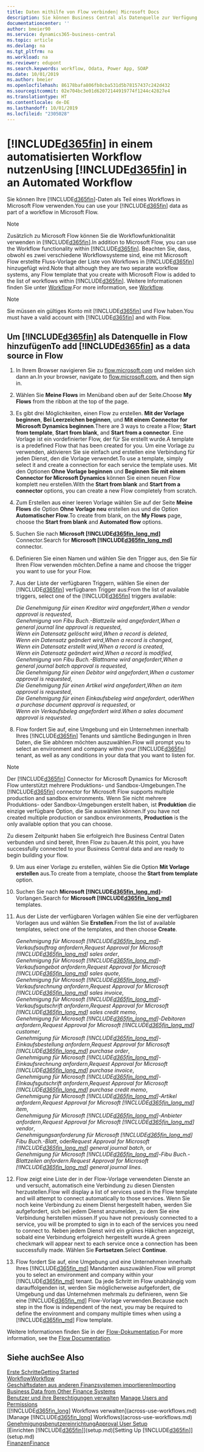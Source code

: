 ```yaml
---
title: Daten mithilfe von Flow verbinden| Microsoft Docs
description: Sie können Business Central als Datenquelle zur Verfügung stellen und eine OData-URL Ihrer Webdienste festlegen, um eine Geschäfts-App mithilfe einem automatisierten Workflow erstellen.
documentationcenter: ''
author: bmeier90
ms.service: dynamics365-business-central
ms.topic: article
ms.devlang: na
ms.tgt_pltfrm: na
ms.workload: na
ms.reviewer: edupont
ms.search.keywords: workflow, Odata, Power App, SOAP
ms.date: 10/01/2019
ms.author: bmeier
ms.openlocfilehash: 86178bafa806fb8cba531d5b78157437c242d432
ms.sourcegitcommit: 02e704bc3e01d62072144919774f1244c42827e4
ms.translationtype: HT
ms.contentlocale: de-DE
ms.lasthandoff: 10/01/2019
ms.locfileid: "2305028"
---
```

# <a name="using-included365finincludesd365fin_mdmd-in-an-automated-workflow"></a><span data-ttu-id="9e402-103">[!INCLUDE[d365fin](includes/d365fin_md.md)] in einem automatisierten Workflow nutzen</span><span class="sxs-lookup"><span data-stu-id="9e402-103">Using [!INCLUDE[d365fin](includes/d365fin_md.md)] in an Automated Workflow</span></span>
<span data-ttu-id="9e402-104">Sie können Ihre [!INCLUDE[d365fin](includes/d365fin_md.md)]-Daten als Teil eines Workflows in Microsoft Flow verwenden.</span><span class="sxs-lookup"><span data-stu-id="9e402-104">You can use your [!INCLUDE[d365fin](includes/d365fin_md.md)] data as part of a workflow in Microsoft Flow.</span></span>

> [!NOTE]
> <span data-ttu-id="9e402-105">Zusätzlich zu Microsoft Flow können Sie die Workflowfunktionalität verwenden in [!INCLUDE[d365fin](includes/d365fin_md.md)].</span><span class="sxs-lookup"><span data-stu-id="9e402-105">In addition to Microsoft Flow, you can use the Workflow functionality within [!INCLUDE[d365fin](includes/d365fin_md.md)].</span></span> <span data-ttu-id="9e402-106">Beachten Sie, dass, obwohl es zwei verschiedene Workflowsysteme sind, eine mit Microsoft Flow erstellte Fluss-Vorlage der Liste von Workflows in [!INCLUDE[d365fin](includes/d365fin_md.md)] hinzugefügt wird.</span><span class="sxs-lookup"><span data-stu-id="9e402-106">Note that although they are two separate workflow systems, any Flow template that you create with Microsoft Flow is added to the list of workflows  within [!INCLUDE[d365fin](includes/d365fin_md.md)].</span></span> <span data-ttu-id="9e402-107">Weitere Informationen finden Sie unter [Workflow](across-workflow.md).</span><span class="sxs-lookup"><span data-stu-id="9e402-107">For more information, see [Workflow](across-workflow.md).</span></span>  

> [!NOTE]  
> <span data-ttu-id="9e402-108">Sie müssen ein gültiges Konto mit [!INCLUDE[d365fin](includes/d365fin_md.md)] und Flow haben.</span><span class="sxs-lookup"><span data-stu-id="9e402-108">You must have a valid account with [!INCLUDE[d365fin](includes/d365fin_md.md)] and with Flow.</span></span>  

## <a name="to-add-included365finincludesd365fin_mdmd-as-a-data-source-in-flow"></a><span data-ttu-id="9e402-109">Um [!INCLUDE[d365fin](includes/d365fin_md.md)] als Datenquelle in Flow hinzufügen</span><span class="sxs-lookup"><span data-stu-id="9e402-109">To add [!INCLUDE[d365fin](includes/d365fin_md.md)] as a data source in Flow</span></span>
1. <span data-ttu-id="9e402-110">In Ihrem Browser navigieren Sie zu [flow.microsoft.com](https://flow.microsoft.com/en-us/) und melden sich dann an.</span><span class="sxs-lookup"><span data-stu-id="9e402-110">In your browser, navigate to [flow.microsoft.com](https://flow.microsoft.com/en-us/), and then sign in.</span></span>
2. <span data-ttu-id="9e402-111">Wählen Sie **Meine Flows** im Menüband oben auf der Seite.</span><span class="sxs-lookup"><span data-stu-id="9e402-111">Choose **My Flows** from the ribbon at the top of the page.</span></span>
3. <span data-ttu-id="9e402-112">Es gibt drei Möglichkeiten, einen Flow zu erstellen. **Mit der Vorlage beginnen**, **Bei Leerzeichen beginnen**, und **Mit einem Connector for Microsoft Dynamics beginnen**.</span><span class="sxs-lookup"><span data-stu-id="9e402-112">There are 3 ways to create a Flow; **Start from template**, **Start from blank**, and **Start from a connector**.</span></span> <span data-ttu-id="9e402-113">Eine Vorlage ist ein vordefinierter Flow, der für Sie erstellt wurde.</span><span class="sxs-lookup"><span data-stu-id="9e402-113">A template is a predefined Flow that has been created for you.</span></span> <span data-ttu-id="9e402-114">Um eine Vorlage zu verwenden, aktivieren Sie sie einfach und erstellen eine Verbindung für jeden Dienst, den die Vorlage verwendet.</span><span class="sxs-lookup"><span data-stu-id="9e402-114">To use a template, simply select it and create a connection for each service the template uses.</span></span> <span data-ttu-id="9e402-115">Mit den Optionen **Ohne Vorlage beginnen** und **Beginnen Sie mit einem Connector for Microsoft Dynamics** können Sie einen neuen Flow komplett neu erstellen.</span><span class="sxs-lookup"><span data-stu-id="9e402-115">With the **Start from blank** and **Start from a connector** options, you can create a new Flow completely from scratch.</span></span>
4. <span data-ttu-id="9e402-116">Zum Erstellen aus einer leeren Vorlage wählen Sie auf der Seite **Meine Flows** die Option **Ohne Vorlage neu** erstellen aus und die Option **Automatischer Flow**.</span><span class="sxs-lookup"><span data-stu-id="9e402-116">To create from blank, on the **My Flows** page, choose the **Start from blank** and **Automated flow** options.</span></span>
5. <span data-ttu-id="9e402-117">Suchen Sie nach **Microsoft [!INCLUDE[d365fin_long_md](includes/d365fin_long_md.md)]** Connector.</span><span class="sxs-lookup"><span data-stu-id="9e402-117">Search for **Microsoft [!INCLUDE[d365fin_long_md](includes/d365fin_long_md.md)]** connector.</span></span>
6. <span data-ttu-id="9e402-118">Definieren Sie einen Namen und wählen Sie den Trigger aus, den Sie für Ihren Flow verwenden möchten.</span><span class="sxs-lookup"><span data-stu-id="9e402-118">Define a name and choose the trigger you want to use for your Flow.</span></span>
7. <span data-ttu-id="9e402-119">Aus der Liste der verfügbaren Triggern, wählen Sie einen der [!INCLUDE[d365fin](includes/d365fin_md.md)] verfügbaren Trigger aus:</span><span class="sxs-lookup"><span data-stu-id="9e402-119">From the list of available triggers, select one of the [!INCLUDE[d365fin](includes/d365fin_md.md)] triggers available:</span></span>  
    
    <span data-ttu-id="9e402-120">*Die Genehmigung für einen Kreditor wird angefordert*,</span><span class="sxs-lookup"><span data-stu-id="9e402-120">*When a vendor approval is requested*,</span></span>    
    <span data-ttu-id="9e402-121">*Genehmigung von Fibu Buch.-Blattzeile wird angefordert*,</span><span class="sxs-lookup"><span data-stu-id="9e402-121">*When a general journal line approval is requested*,</span></span>    
    <span data-ttu-id="9e402-122">*Wenn ein Datensatz gelöscht wird*,</span><span class="sxs-lookup"><span data-stu-id="9e402-122">*When a record is deleted*,</span></span>    
    <span data-ttu-id="9e402-123">*Wenn ein Datensatz geändert wird*,</span><span class="sxs-lookup"><span data-stu-id="9e402-123">*When a record is changed*,</span></span>    
    <span data-ttu-id="9e402-124">*Wenn ein Datensatz erstellt wird*,</span><span class="sxs-lookup"><span data-stu-id="9e402-124">*When a record is created*,</span></span>    
    <span data-ttu-id="9e402-125">*Wenn ein Datensatz geändert wird*,</span><span class="sxs-lookup"><span data-stu-id="9e402-125">*When a record is modified*,</span></span>    
    <span data-ttu-id="9e402-126">*Genehmigung von Fibu Buch.-Blattname wird angefordert*,</span><span class="sxs-lookup"><span data-stu-id="9e402-126">*When a general journal batch approval is requested*,</span></span>   
    <span data-ttu-id="9e402-127">*Die Genehmigung für einen Debitor wird angefordert*,</span><span class="sxs-lookup"><span data-stu-id="9e402-127">*When a customer approval is requested*,</span></span>   
    <span data-ttu-id="9e402-128">*Die Genehmigung für einen Artikel wird angefordert*,</span><span class="sxs-lookup"><span data-stu-id="9e402-128">*When an item approval is requested*,</span></span>    
    <span data-ttu-id="9e402-129">*Die Genehmigung für einen Einkaufsbeleg wird angefordert*, oder</span><span class="sxs-lookup"><span data-stu-id="9e402-129">*When a purchase document approval is requested*, or</span></span>     
     <span data-ttu-id="9e402-130">*Wenn ein Verkaufsbeleg angefordert wird*.</span><span class="sxs-lookup"><span data-stu-id="9e402-130">*When a sales document approval is requested*.</span></span>
     
8. <span data-ttu-id="9e402-131">Flow fordert Sie auf, eine Umgebung und ein Unternehmen innerhalb Ihres [!INCLUDE[d365fin](includes/d365fin_md.md)] Tenants und sämtliche Bedingungen in Ihren Daten, die Sie abhören möchten auszuwählen.</span><span class="sxs-lookup"><span data-stu-id="9e402-131">Flow will prompt you to select an environment and company within your [!INCLUDE[d365fin](includes/d365fin_md.md)] tenant, as well as any conditions in your data that you want to listen for.</span></span>

> [!NOTE]  
>   <span data-ttu-id="9e402-132">Der [!INCLUDE[d365fin](includes/d365fin_md.md)] Connector for Microsoft Dynamics for Microsoft Flow unterstützt mehrere Produktions- und Sandbox-Umgebungen.</span><span class="sxs-lookup"><span data-stu-id="9e402-132">The [!INCLUDE[d365fin](includes/d365fin_md.md)] connector for Microsoft Flow supports multiple production and sandbox environments.</span></span> <span data-ttu-id="9e402-133">Wenn Sie nicht mehrere Produktions- oder Sandbox-Umgebungen erstellt haben, ist **Produktion** die einzige verfügbare Option, die Sie auswählen können.</span><span class="sxs-lookup"><span data-stu-id="9e402-133">If you have not created multiple production or sandbox environments, **Production** is the only available option that you can choose.</span></span> 

<span data-ttu-id="9e402-134">Zu diesem Zeitpunkt haben Sie erfolgreich Ihre Business Central Daten verbunden und sind bereit, Ihren Flow zu bauen.</span><span class="sxs-lookup"><span data-stu-id="9e402-134">At this point, you have successfully connected to your Business Central data and are ready to begin building your flow.</span></span>

9. <span data-ttu-id="9e402-135">Um aus einer Vorlage zu erstellen, wählen Sie die Option **Mit Vorlage erstellen** aus.</span><span class="sxs-lookup"><span data-stu-id="9e402-135">To create from a template, choose the **Start from template** option.</span></span>
10. <span data-ttu-id="9e402-136">Suchen Sie nach **Microsoft [!INCLUDE[d365fin_long_md](includes/d365fin_long_md.md)]**-Vorlangen.</span><span class="sxs-lookup"><span data-stu-id="9e402-136">Search for **Microsoft [!INCLUDE[d365fin_long_md](includes/d365fin_long_md.md)]** templates.</span></span>
11. <span data-ttu-id="9e402-137">Aus der Liste der verfügbaren Vorlagen wählen Sie eine der verfügbaren Vorlagen aus und wählen Sie **Erstellen**.</span><span class="sxs-lookup"><span data-stu-id="9e402-137">From the list of available templates, select one of the templates, and then choose **Create**.</span></span>  

    <span data-ttu-id="9e402-138">*Genehmigung für Microsoft [!INCLUDE[d365fin_long_md](includes/d365fin_long_md.md)]-Verkaufsauftrag anfordern*,</span><span class="sxs-lookup"><span data-stu-id="9e402-138">*Request Approval for Microsoft [!INCLUDE[d365fin_long_md](includes/d365fin_long_md.md)] sales order*,</span></span>  
    <span data-ttu-id="9e402-139">*Genehmigung für Microsoft [!INCLUDE[d365fin_long_md](includes/d365fin_long_md.md)]-Verkaufsangebot anfordern*,</span><span class="sxs-lookup"><span data-stu-id="9e402-139">*Request Approval for Microsoft [!INCLUDE[d365fin_long_md](includes/d365fin_long_md.md)] sales quote*,</span></span>  
    <span data-ttu-id="9e402-140">*Genehmigung für Microsoft [!INCLUDE[d365fin_long_md](includes/d365fin_long_md.md)]-Verkaufsrechnung anfordern*,</span><span class="sxs-lookup"><span data-stu-id="9e402-140">*Request Approval for Microsoft [!INCLUDE[d365fin_long_md](includes/d365fin_long_md.md)] sales invoice*,</span></span>  
    <span data-ttu-id="9e402-141">*Genehmigung für Microsoft [!INCLUDE[d365fin_long_md](includes/d365fin_long_md.md)]-Verkaufsgutschrift anfordern*,</span><span class="sxs-lookup"><span data-stu-id="9e402-141">*Request Approval for Microsoft [!INCLUDE[d365fin_long_md](includes/d365fin_long_md.md)] sales credit memo*,</span></span>  
    <span data-ttu-id="9e402-142">*Genehmigung für Microsoft [!INCLUDE[d365fin_long_md](includes/d365fin_long_md.md)]-Debitoren anfordern*,</span><span class="sxs-lookup"><span data-stu-id="9e402-142">*Request Approval for Microsoft [!INCLUDE[d365fin_long_md](includes/d365fin_long_md.md)] customer*,</span></span>  
    <span data-ttu-id="9e402-143">*Genehmigung für Microsoft [!INCLUDE[d365fin_long_md](includes/d365fin_long_md.md)]-Einkaufsbestellung anfordern*,</span><span class="sxs-lookup"><span data-stu-id="9e402-143">*Request Approval for Microsoft [!INCLUDE[d365fin_long_md](includes/d365fin_long_md.md)] purchase order*,</span></span>  
    <span data-ttu-id="9e402-144">*Genehmigung für Microsoft [!INCLUDE[d365fin_long_md](includes/d365fin_long_md.md)]-Einkaufsrechnung anfordern*,</span><span class="sxs-lookup"><span data-stu-id="9e402-144">*Request Approval for Microsoft [!INCLUDE[d365fin_long_md](includes/d365fin_long_md.md)] purchase invoice*,</span></span>  
    <span data-ttu-id="9e402-145">*Genehmigung für Microsoft [!INCLUDE[d365fin_long_md](includes/d365fin_long_md.md)]-EInkaufsgutschrift anfordern*,</span><span class="sxs-lookup"><span data-stu-id="9e402-145">*Request Approval for Microsoft [!INCLUDE[d365fin_long_md](includes/d365fin_long_md.md)] purchase credit memo*,</span></span>  
    <span data-ttu-id="9e402-146">*Genehmigung für Microsoft [!INCLUDE[d365fin_long_md](includes/d365fin_long_md.md)]-Artikel anfordern*,</span><span class="sxs-lookup"><span data-stu-id="9e402-146">*Request Approval for Microsoft [!INCLUDE[d365fin_long_md](includes/d365fin_long_md.md)] item*,</span></span>  
    <span data-ttu-id="9e402-147">*Genehmigung für Microsoft [!INCLUDE[d365fin_long_md](includes/d365fin_long_md.md)]-Anbieter anfordern*,</span><span class="sxs-lookup"><span data-stu-id="9e402-147">*Request Approval for Microsoft [!INCLUDE[d365fin_long_md](includes/d365fin_long_md.md)] vendor*,</span></span>  
    <span data-ttu-id="9e402-148">*Genehmigungsanforderung für Microsoft [!INCLUDE[d365fin_long_md](includes/d365fin_long_md.md)] Fibu Buch.-Blatt*, oder</span><span class="sxs-lookup"><span data-stu-id="9e402-148">*Request Approval for Microsoft [!INCLUDE[d365fin_long_md](includes/d365fin_long_md.md)] general journal batch*, or</span></span>    
    <span data-ttu-id="9e402-149">*Genehmigung für Microsoft [!INCLUDE[d365fin_long_md](includes/d365fin_long_md.md)]-Fibu Buch.-Blattzeilen anfordern*.</span><span class="sxs-lookup"><span data-stu-id="9e402-149">*Request Approval for Microsoft [!INCLUDE[d365fin_long_md](includes/d365fin_long_md.md)] general journal lines*.</span></span>  
12. <span data-ttu-id="9e402-150">Flow zeigt eine Liste der in der Flow-Vorlage verwendeten Dienste an und versucht, automatisch eine Verbindung zu diesen Diensten herzustellen.</span><span class="sxs-lookup"><span data-stu-id="9e402-150">Flow will display a list of services used in the Flow template and will attempt to connect automatically to those services.</span></span> <span data-ttu-id="9e402-151">Wenn Sie noch keine Verbindung zu einem Dienst hergestellt haben, werden Sie aufgefordert, sich bei jedem Dienst anzumelden, zu dem Sie eine Verbindung herstellen müssen.</span><span class="sxs-lookup"><span data-stu-id="9e402-151">If you have not previously connected to a service, you will be prompted to sign in to each of the services you need to connect to.</span></span> <span data-ttu-id="9e402-152">Neben jedem Dienst wird ein grünes Häkchen angezeigt, sobald eine Verbindung erfolgreich hergestellt wurde.</span><span class="sxs-lookup"><span data-stu-id="9e402-152">A green checkmark will appear next to each service once a connection has been successfully made.</span></span> <span data-ttu-id="9e402-153">Wählen Sie **Fortsetzen**.</span><span class="sxs-lookup"><span data-stu-id="9e402-153">Select **Continue**.</span></span>
13. <span data-ttu-id="9e402-154">Flow fordert Sie auf, eine Umgebung und eine Unternehmen innerhalb Ihres [!INCLUDE[d365fin_md](includes/d365fin_md.md)] Mandanten auszuwählen.</span><span class="sxs-lookup"><span data-stu-id="9e402-154">Flow will prompt you to select an environment and company within your [!INCLUDE[d365fin_md](includes/d365fin_md.md)] tenant.</span></span> <span data-ttu-id="9e402-155">Da jede Schritt im Flow unabhängig vom darauffolgenden ist, werden Sie möglicherweise aufgefordert, die Umgebung und das Unternehmen mehrmals zu definieren, wenn Sie eine [!INCLUDE[d365fin_md](includes/d365fin_md.md)] Flow-Vorlage verwenden.</span><span class="sxs-lookup"><span data-stu-id="9e402-155">Because each step in the flow is independent of the next, you may be required to define the environment and company multiple times when using a [!INCLUDE[d365fin_md](includes/d365fin_md.md)] Flow template.</span></span>

<span data-ttu-id="9e402-156">Weitere Informationen finden Sie in der [Flow-Dokumentation](/flow/getting-started).</span><span class="sxs-lookup"><span data-stu-id="9e402-156">For more information, see the [Flow Documentation](/flow/getting-started).</span></span>

## <a name="see-also"></a><span data-ttu-id="9e402-157">Siehe auch</span><span class="sxs-lookup"><span data-stu-id="9e402-157">See Also</span></span>
[<span data-ttu-id="9e402-158">Erste Schritte</span><span class="sxs-lookup"><span data-stu-id="9e402-158">Getting Started</span></span>](product-get-started.md)  
[<span data-ttu-id="9e402-159">Workflow</span><span class="sxs-lookup"><span data-stu-id="9e402-159">Workflow</span></span>](across-workflow.md)  
[<span data-ttu-id="9e402-160">Geschäftsdaten aus anderen Finanzsystemen importieren</span><span class="sxs-lookup"><span data-stu-id="9e402-160">Importing Business Data from Other Finance Systems</span></span>](across-import-data-configuration-packages.md)  
<span data-ttu-id="9e402-161">[Benutzer und ihre Berechtigungen verwalten](ui-how-users-permissions.md) </span><span class="sxs-lookup"><span data-stu-id="9e402-161">[Manage Users and Permissions](ui-how-users-permissions.md) </span></span>  
<span data-ttu-id="9e402-162">[[!INCLUDE[d365fin_long](includes/d365fin_long_md.md)] Workflows verwalten](across-use-workflows.md)</span><span class="sxs-lookup"><span data-stu-id="9e402-162">[Manage [!INCLUDE[d365fin_long](includes/d365fin_long_md.md)] Workflows](across-use-workflows.md)</span></span>  
[<span data-ttu-id="9e402-163">Genehmigungsbenutzereinrichtung</span><span class="sxs-lookup"><span data-stu-id="9e402-163">Approval User Setup</span></span>](across-how-to-set-up-approval-users.md)  
<span data-ttu-id="9e402-164">[Einrichten [!INCLUDE[d365fin](includes/d365fin_md.md)]](setup.md)</span><span class="sxs-lookup"><span data-stu-id="9e402-164">[Setting Up [!INCLUDE[d365fin](includes/d365fin_md.md)]](setup.md)</span></span>  
[<span data-ttu-id="9e402-165">Finanzen</span><span class="sxs-lookup"><span data-stu-id="9e402-165">Finance</span></span>](finance.md)  
